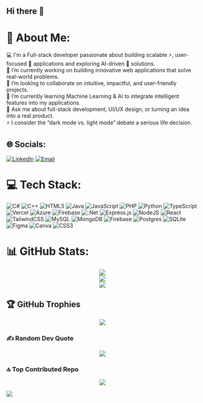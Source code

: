 ## Hi there 👋
# 💫 About Me:
💻 I'm a Full-stack developer passionate about building scalable ⚡, user-focused 👥 applications and exploring AI-driven 🤖 solutions. <br>
🔭 I’m currently working on building innovative web applications that solve real-world problems. <br>
🤝 I’m looking to collaborate on intuitive, impactful, and user-friendly projects. <br>
🌱 I’m currently learning Machine Learning & AI to integrate intelligent features into my applications. <br>
💬 Ask me about full-stack development, UI/UX design, or turning an idea into a real product. <br>
⚡ I consider the “dark mode vs. light mode” debate a serious life decision.<br>

## 🌐 Socials:
[![LinkedIn](https://img.shields.io/badge/LinkedIn-%230077B5.svg?logo=linkedin&logoColor=white)](https://linkedin.com/in/lealem-mekuria) 
[![Email](https://img.shields.io/badge/Email-D14836?logo=gmail&logoColor=white)](mailto:lealemm01@gmail.com) 

# 💻 Tech Stack:
![C#](https://img.shields.io/badge/c%23-%23239120.svg?style=plastic&logo=csharp&logoColor=white) ![C++](https://img.shields.io/badge/c++-%2300599C.svg?style=plastic&logo=c%2B%2B&logoColor=white) ![HTML5](https://img.shields.io/badge/html5-%23E34F26.svg?style=plastic&logo=html5&logoColor=white) ![Java](https://img.shields.io/badge/java-%23ED8B00.svg?style=plastic&logo=openjdk&logoColor=white) ![JavaScript](https://img.shields.io/badge/javascript-%23323330.svg?style=plastic&logo=javascript&logoColor=%23F7DF1E) ![PHP](https://img.shields.io/badge/php-%23777BB4.svg?style=plastic&logo=php&logoColor=white) ![Python](https://img.shields.io/badge/python-3670A0?style=plastic&logo=python&logoColor=ffdd54) ![TypeScript](https://img.shields.io/badge/typescript-%23007ACC.svg?style=plastic&logo=typescript&logoColor=white) ![Vercel](https://img.shields.io/badge/vercel-%23000000.svg?style=plastic&logo=vercel&logoColor=white) ![Azure](https://img.shields.io/badge/azure-%230072C6.svg?style=plastic&logo=microsoftazure&logoColor=white) ![Firebase](https://img.shields.io/badge/firebase-%23039BE5.svg?style=plastic&logo=firebase) ![.Net](https://img.shields.io/badge/.NET-5C2D91?style=plastic&logo=.net&logoColor=white) ![Express.js](https://img.shields.io/badge/express.js-%23404d59.svg?style=plastic&logo=express&logoColor=%2361DAFB) ![NodeJS](https://img.shields.io/badge/node.js-6DA55F?style=plastic&logo=node.js&logoColor=white) ![React](https://img.shields.io/badge/react-%2320232a.svg?style=plastic&logo=react&logoColor=%2361DAFB) ![TailwindCSS](https://img.shields.io/badge/tailwindcss-%2338B2AC.svg?style=plastic&logo=tailwind-css&logoColor=white) ![MySQL](https://img.shields.io/badge/mysql-4479A1.svg?style=plastic&logo=mysql&logoColor=white) ![MongoDB](https://img.shields.io/badge/MongoDB-%234ea94b.svg?style=plastic&logo=mongodb&logoColor=white) ![Firebase](https://img.shields.io/badge/firebase-a08021?style=plastic&logo=firebase&logoColor=ffcd34) ![Postgres](https://img.shields.io/badge/postgres-%23316192.svg?style=plastic&logo=postgresql&logoColor=white) ![SQLite](https://img.shields.io/badge/sqlite-%2307405e.svg?style=plastic&logo=sqlite&logoColor=white) ![Figma](https://img.shields.io/badge/figma-%23F24E1E.svg?style=plastic&logo=figma&logoColor=white) ![Canva](https://img.shields.io/badge/Canva-%2300C4CC.svg?style=plastic&logo=Canva&logoColor=white) ![CSS3](https://img.shields.io/badge/css3-%231572B6.svg?style=plastic&logo=css3&logoColor=white) 

# 📊 GitHub Stats:
<div align="center">

![](https://github-readme-stats.vercel.app/api?username=lealem07&bg_color=000000&title_color=ffffff&text_color=ffffff&icon_color=00ff99&hide_border=true&include_all_commits=true&count_private=true)  
![](https://nirzak-streak-stats.vercel.app/?user=lealem07&theme=dark&background=000000&hide_border=true)  
![](https://github-readme-stats.vercel.app/api/top-langs/?username=lealem07&bg_color=000000&title_color=ffffff&text_color=ffffff&hide_border=true&include_all_commits=true&count_private=true&layout=compact)  

</div>

## 🏆 GitHub Trophies
<div align="center">

![](https://github-profile-trophy.vercel.app/?username=lealem07&theme=tokyonight&no-frame=true&no-bg=true&margin-w=4)

</div>

### ✍️ Random Dev Quote
<div align="center">

![](https://quotes-github-readme.vercel.app/api?type=horizontal&theme=dark)

</div>

### 🔝 Top Contributed Repo
<div align="center">

![](https://github-contributor-stats.vercel.app/api?username=lealem07&limit=5&theme=dark&combine_all_yearly_contributions=true)

</div>

[![](https://visitcount.itsvg.in/api?id=lealem07&icon=0&color=3)](https://visitcount.itsvg.in)

